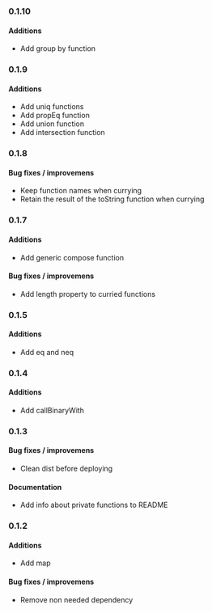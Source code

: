 ### 0.1.10

#### Additions
 * Add group by function

### 0.1.9

#### Additions
 * Add uniq functions
 * Add propEq function
 * Add union function
 * Add intersection function

### 0.1.8

#### Bug fixes / improvemens
 * Keep function names when currying
 * Retain the result of the toString function when currying

### 0.1.7

#### Additions
 * Add generic compose function

#### Bug fixes / improvemens
 * Add length property to curried functions

### 0.1.5

#### Additions
 * Add eq and neq

### 0.1.4

#### Additions
 * Add callBinaryWith

### 0.1.3

#### Bug fixes / improvemens
 * Clean dist before deploying

#### Documentation
 * Add info about private functions to README

### 0.1.2

#### Additions
 * Add map

#### Bug fixes / improvemens
 * Remove non needed dependency

